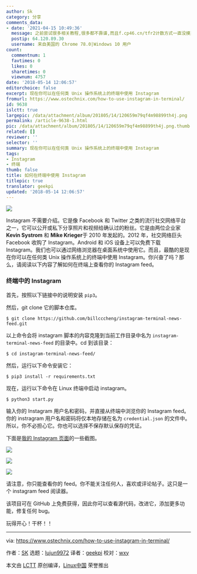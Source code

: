```yaml
---
author: Sk
category: 分享
comments_data:
- date: '2021-04-15 10:49:36'
  message: 之前尝试很多相关教程,很多都不靠谱,而且f.cp46.cn/tfr2计数方式一直没摸透,这个播放量计数真的很诡异.今天刚找到个新的工具,比较干净
  postip: 64.120.89.30
  username: 来自美国的 Chrome 78.0|Windows 10 用户
count:
  commentnum: 1
  favtimes: 0
  likes: 0
  sharetimes: 0
  viewnum: 4757
date: '2018-05-14 12:06:57'
editorchoice: false
excerpt: 现在你可以在任何类 Unix 操作系统上的终端中使用 Instagram
fromurl: https://www.ostechnix.com/how-to-use-instagram-in-terminal/
id: 9638
islctt: true
largepic: /data/attachment/album/201805/14/120659m79qf4m98899th4j.png
permalink: /article-9638-1.html
pic: /data/attachment/album/201805/14/120659m79qf4m98899th4j.png.thumb.jpg
related: []
reviewer: ''
selector: ''
summary: 现在你可以在任何类 Unix 操作系统上的终端中使用 Instagram
tags:
- Instagram
- 终端
thumb: false
title: 如何在终端中使用 Instagram
titlepic: true
translator: geekpi
updated: '2018-05-14 12:06:57'
---
```


![](/data/attachment/album/201805/14/120659m79qf4m98899th4j.png)


Instagram 不需要介绍。它是像 Facebook 和 Twitter 之类的流行社交网络平台之一，它可以公开或私下分享照片和视频给确认过的粉丝。它是由两位企业家 **Kevin Systrom** 和 **Mike Krieger**于 2010 年发起的。2012 年，社交网络巨头 Facebook 收购了 Instagram。Android 和 iOS 设备上可以免费下载 Instagram。我们也可以通过网络浏览器在桌面系统中使用它。而且，最酷的是现在你可以在任何类 Unix 操作系统上的终端中使用 Instagram。你兴奋了吗？那么，请阅读以下内容了解如何在终端上查看你的 Instagram feed。


### 终端中的 Instagram


首先，按照以下链接中的说明安装 `pip3`。


然后，git clone 它的脚本仓库。



```
$ git clone https://github.com/billcccheng/instagram-terminal-news-feed.git

```

以上命令会将 instagram 脚本的内容克隆到当前工作目录中名为 `instagram-terminal-news-feed` 的目录中。cd 到该目录：



```
$ cd instagram-terminal-news-feed/

```

然后，运行以下命令安装它：



```
$ pip3 install -r requirements.txt

```

现在，运行以下命令在 Linux 终端中启动 instagram。



```
$ python3 start.py

```

输入你的 Instagram 用户名和密码，并直接从终端中浏览你的 Instagram feed。你的 instragram 用户名和密码将仅本地存储在名为 `credential.json` 的文件中。所以，你不必担心它。你也可以选择不保存默认保存的凭证。


下面是[我的 Instagram 页面](https://www.instagram.com/ostechnix/)的一些截图。


![](/data/attachment/album/201805/14/120701saigkglgc2k68s88.png)


![](/data/attachment/album/201805/14/120703mnmafga9ma8nfv3n.png)


![](/data/attachment/album/201805/14/120704fze72c35kc2c5o02.png)


请注意，你只能查看你的 feed。你不能关注任何人，喜欢或评论帖子。这只是一个 instagram feed 阅读器。


该项目可在 GitHub 上免费获得，因此你可以查看源代码，改进它，添加更多功能，修复任何 bug。


玩得开心！干杯！！




---


via: <https://www.ostechnix.com/how-to-use-instagram-in-terminal/>


作者：[SK](https://www.ostechnix.com/author/sk/) 选题：[lujun9972](https://github.com/lujun9972) 译者：[geekpi](https://github.com/geekpi) 校对：[wxy](https://github.com/wxy)


本文由 [LCTT](https://github.com/LCTT/TranslateProject) 原创编译，[Linux中国](https://linux.cn/) 荣誉推出